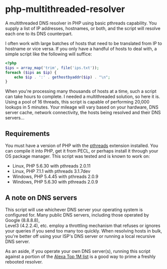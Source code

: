 # php-multithreaded-resolver
A multithreaded DNS resolver in PHP using basic pthreads capability. You supply 
a list of IP addresses, hostnames, or both, and the script will resolve each 
one to its DNS counterpart.

I often work with large batches of hosts that need to be translated from IP to 
hostname or vice versa. If you only have a handful of hosts to deal with, a 
simple script like the following will suffice:

```php
<?php
$ips = array_map('trim', file('ips.txt'));
foreach ($ips as $ip) {
    echo $ip . ':' . gethostbyaddr($ip) . "\n";
}
```

When you're processing many thousands of hosts at a time, such a script 
can take hours to complete. I needed a multithreaded solution, so here it is. 
Using a pool of 16 threads, this script is capable of performing 20,000 
lookups in 5 minutes. Your mileage will vary based on your hardware, DNS 
server cache, network connectivity, the hosts being resolved and their 
DNS servers...

## Requirements

You must have a version of PHP with the 
[pthreads](https://github.com/krakjoe/pthreads) extension installed. You 
can compile it into PHP, get it from PECL, or perhaps install it through your 
OS package manager. This script was tested and is known to work on:

* Linux, PHP 5.6.30 with pthreads 2.0.11
* Linux, PHP 7.1.1 with pthreads 3.1.7dev
* Windows, PHP 5.4.45 with pthreads 2.0.9
* Windows, PHP 5.6.30 with pthreads 2.0.9

## A note on DNS servers

This script will use whichever DNS server your operating system is configured 
for. Many public DNS servers, including those operated by Google (8.8.8.8),  
Level3 (4.2.2.4), etc. employ a throttling mechanism that refuses or ignores your 
queries if you send too many too quickly. When resolving hosts in bulk, 
you're better off using your ISP's DNS server or running a local recursive 
DNS server.

As an aside, if you operate your own DNS server(s), running this script 
against a portion of the [Alexa Top 1M list](http://s3.amazonaws.com/alexa-static/top-1m.csv.zip) is 
a good way to prime a freshly rebooted resolver.

